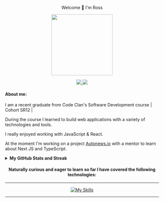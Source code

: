 <p align="center">Welcome  👋 I'm Ross </p>

<p align="center"><img height="200px" src="https://media.tenor.com/dy7E4nkCRCgAAAAC/wes-anderson.gif" /></p>

<p align="center"><a href="https://www.linkedin.com/in/rosscondie/">
        <img src="https://img.shields.io/badge/%20-Ross Condie-black?color=14171A&labelColor=0e76a8&logo=linkedin&logoColor=ffffff" />
    </a>
<a href="mailto:rosscondie@gmail.com">
        <img src="https://img.shields.io/badge/%20-rosscondie@gmail.com-black?color=14171A&labelColor=D44638&logo=gmail&logoColor=ffffff" />
    </a>
</p>
  
#### About me:

I am a recent graduate from Code Clan's Software Development course | Cohort SR12 |

During the course I learned to build web applications with a variety of technologies and tools. 

I really enjoyed working with JavaScript & React. 

At the moment I'm working on a project [Autonews.io](https://autonews.io/) with a mentor to learn about Next JS and TypeScript.
<br>
<details><summary><b>My GitHub Stats and Streak</b></summary>

<p align="center"><img src="https://github-readme-stats.vercel.app/api?username=rosscondie&show_icons=true&count_private=true&hide=issues,contribs&theme=react" alt="GitHub stats" /></p>

</details>

<div align=center>
  
#### Naturally curious and eager to learn so far I have covered the following technologies:
<hr>

[![My Skills](https://skillicons.dev/icons?i=js,html,css,express,flask,git,java,spring,materialui,mongodb,nodejs,postgres,py,react,redux,tailwind&perline=8)](https://skillicons.dev)

<hr>  
</div>

